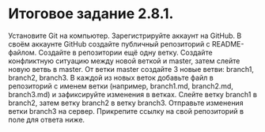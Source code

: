 # Итоговое задание 2.8.1.
Установите Git на компьютер.
Зарегистрируйте аккаунт на GitHub.
В своём аккаунте GitHub создайте публичный репозиторий с README-файлом.
Создайте в репозитории ещё одну ветку.
Создайте конфликтную ситуацию между новой веткой и master, затем слейте новую ветвь в master.
От ветки master создайте 3 новые ветви: branch1, branch2, branch3.
В каждой из новых веток добавьте файл в репозиторий с именем ветки (например, branch1.md, branch2.md, branch3.md) и зафиксируйте изменения в ветках.
Слейте ветку branch1 в branch2, затем ветку branch2 в ветку branch3.
Отправьте изменения ветки branch3 на сервер.
Прикрепите ссылку на свой репозиторий в поле для ответа ниже.
